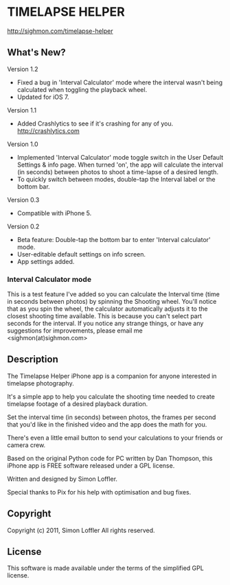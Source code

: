 # TIMELAPSE HELPER
<http://sighmon.com/timelapse-helper>

## What's New?
Version 1.2

* Fixed a bug in 'Interval Calculator' mode where the interval wasn't being calculated when toggling the playback wheel.
* Updated for iOS 7.

Version 1.1

* Added Crashlytics to see if it's crashing for any of you.
http://crashlytics.com

Version 1.0

* Implemented 'Interval Calculator' mode toggle switch in the User Default Settings & info page. When turned 'on', the app will calculate the interval (in seconds) between photos to shoot a time-lapse of a desired length.
* To quickly switch between modes, double-tap the Interval label or the bottom bar.

Version 0.3

* Compatible with iPhone 5.

Version 0.2

* Beta feature: Double-tap the bottom bar to enter 'Interval calculator' mode.
* User-editable default settings on info screen.
* App settings added.

### Interval Calculator mode
This is a test feature I've added so you can calculate the Interval time (time in seconds between photos) by spinning the Shooting wheel. You'll notice that as you spin the wheel, the calculator automatically adjusts it to the closest shooting time available. This is because you can't select part seconds for the interval.
If you notice any strange things, or have any suggestions for improvements, please email me <sighmon(at)sighmon.com>

## Description
The Timelapse Helper iPhone app is a companion for anyone interested in timelapse photography.

It's a simple app to help you calculate the shooting time needed to create timelapse footage of a desired playback duration.

Set the interval time (in seconds) between photos, the frames per second that you'd like in the finished video and the app does the math for you.

There's even a little email button to send your calculations to your friends or camera crew.

Based on the original Python code for PC written by Dan Thompson, this iPhone app is FREE software released under a GPL license.

Written and designed by Simon Loffler.

Special thanks to Pix for his help with optimisation and bug fixes.

## Copyright
Copyright (c) 2011, Simon Loffler
All rights reserved.

## License
This software is made available under the terms of the simplified GPL license.
